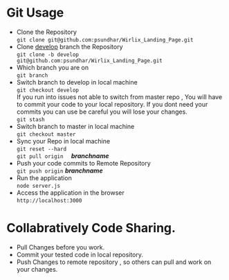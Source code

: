 # Git Usage

- Clone the Repository <br/>```git clone git@github.com:psundhar/Wirlix_Landing_Page.git```
- Clone <u>develop</u> branch the Repository <br/>```git clone -b develop git@github.com:psundhar/Wirlix_Landing_Page.git```
- Which branch you are on <br/> ```git branch```
- Switch branch to develop in local machine <br/>```git checkout develop```<br/> If you run into issues not able to switch from master repo , You will have to commit your code to your local repository. If you dont need your commits you can use be careful you will lose your changes.<br/> ```git stash``` 
- Switch branch to master in local machine <br/>```git checkout master```
- Sync your Repo in local machine <br/> ```git reset --hard```<br/>```git pull origin  ``` ***branchname***
- Push your code commits to Remote Repository <br/>```git push origin``` ***branchname***
- Run the application <br/>```node server.js```
- Access the application in the browser<br/>```http://localhost:3000```

# Collabratively Code Sharing.
- Pull Changes before you work.
- Commit your tested code in local repository.
- Push Changes to remote repository , so others can pull and work on your changes.
